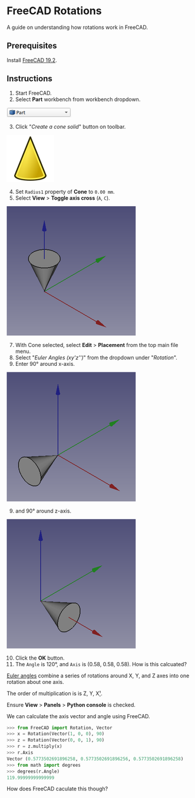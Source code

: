 # FreeCAD Rotations

A guide on understanding how rotations work in FreeCAD.

## Prerequisites

Install [FreeCAD 19.2].

## Instructions

1. Start FreeCAD.
2. Select **Part** workbench from workbench dropdown.

![Part workbench](./part-workbench.png)

3. Click "*Create a cone solid*" button on toolbar.

![Create a cone solid](./Part_Cone.svg)

4. Set `Radius1` property of **Cone** to `0.00 mm`.
5. Select **View** > **Toggle axis cross** (`A`, `C`).

![Cone before rotations](./cone-before-rotations.png)

7. With Cone selected, select **Edit** > **Placement** from the top main file menu.
9. Select "*Euler Angles (xy'z'')*" from the dropdown under "*Rotation*".
8. Enter 90° around x-axis.

![Cone rotated around x-axis by 90 degrees](./cone-rotated-around-x-axis-by-90-degrees.png)

9. and 90° around z-axis.

![Cone rotated around x and z axes by 90 degrees](./cone-rotated-around-x-and-z-axes-by-90-degrees.png)

10. Click the **OK** button.
11. The `Angle` is 120°, and `Axis` is (0.58, 0.58, 0.58). How is this calcuated?

[Euler angles] combine a series of rotations around X, Y, and Z axes into one rotation about one axis.

The order of multiplication is is Z, Y, X[¹][1].

Ensure **View** > **Panels** > **Python console** is checked.

We can calculate the axis vector and angle using FreeCAD.

```python
>>> from FreeCAD import Rotation, Vector
>>> x = Rotation(Vector(1, 0, 0), 90)
>>> z = Rotation(Vector(0, 0, 1), 90)
>>> r = z.multiply(x)
>>> r.Axis
Vector (0.5773502691896258, 0.5773502691896256, 0.5773502691896258)
>>> from math import degrees
>>> degrees(r.Angle)
119.99999999999999
```

How does FreeCAD caculate this though?

[FreeCAD 19.2]: https://github.com/FreeCAD/FreeCAD/releases/tag/0.19.2
[Euler angles]: https://en.wikipedia.org/wiki/Euler_angles
[1]: https://en.wikipedia.org/wiki/Euler_angles#Rotation_matrix
